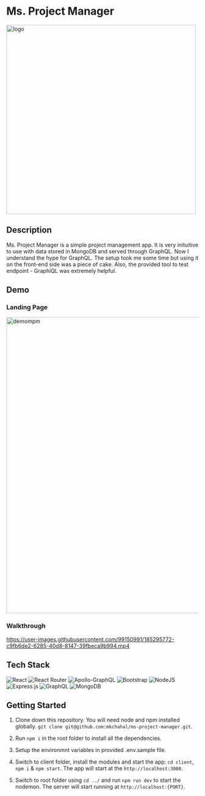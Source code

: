 # Ms. Project Manager
<img width="496" alt="logo" src="https://user-images.githubusercontent.com/99150991/185288823-6d14a44e-d397-4a99-8bb2-282d0c6bdfc8.png">

## Description 
Ms. Project Manager is a simple project management app. It is very inituitive to use with data stored in MongoDB and served through GraphQL. Now I understand the hype for GraphQL. The setup took me some time but using it on the front-end side was a piece of cake. Also, the provided tool to test endpoint - GraphiQL was extremely helpful. 

## Demo

### Landing Page
<img width="776" alt="demompm" src="https://user-images.githubusercontent.com/99150991/185295637-4f595283-3376-4a00-8d62-9f48da2e1e0f.png">

### Walkthrough
https://user-images.githubusercontent.com/99150991/185295772-c9fb6de2-6285-40d8-8147-39fbeca9b994.mp4

## Tech Stack

![React](https://img.shields.io/badge/react-%2320232a.svg?style=for-the-badge&logo=react&logoColor=%2361DAFB)
![React Router](https://img.shields.io/badge/React_Router-CA4245?style=for-the-badge&logo=react-router&logoColor=white)
![Apollo-GraphQL](https://img.shields.io/badge/-ApolloGraphQL-311C87?style=for-the-badge&logo=apollo-graphql)
![Bootstrap](https://img.shields.io/badge/bootstrap-%23563D7C.svg?style=for-the-badge&logo=bootstrap&logoColor=white)
![NodeJS](https://img.shields.io/badge/node.js-6DA55F?style=for-the-badge&logo=node.js&logoColor=white)
![Express.js](https://img.shields.io/badge/express.js-%23404d59.svg?style=for-the-badge&logo=express&logoColor=%2361DAFB)
![GraphQL](https://img.shields.io/badge/-GraphQL-E10098?style=for-the-badge&logo=graphql&logoColor=white)
![MongoDB](https://img.shields.io/badge/MongoDB-%234ea94b.svg?style=for-the-badge&logo=mongodb&logoColor=white)

## Getting Started

1. Clone down this repository. You will need node and npm installed globally. `git clone git@github.com:mkchahal/ms-project-manager.git`.

2. Run `npm i` in the root folder to install all the dependencies.

3. Setup the environmnt variables in provided .env.sample file. 

4. Switch to client folder, install the modules and start the app: `cd client`, `npm i` & `npm start`. The app will start at the `http://localhost:3000`.

5. Switch to root folder using `cd ../` and run `npm run dev` to start the nodemon. The server will start running at `http://localhost:{PORT}`.

